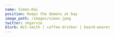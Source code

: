 ```yaml
---
name: Simon-Kai
position: Keeps the demons at bay
image_path: /images/simon.jpeg
twitter: skgarvie
blurb: Wit-smith | coffee-drinker | beard-wearer
---
```

